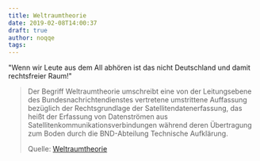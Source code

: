 ```yaml
---
title: Weltraumtheorie
date: 2019-02-08T14:00:37
draft: true
author: noqqe
tags:
---
```


"Wenn wir Leute aus dem All abhören ist das nicht Deutschland und damit
rechtsfreier Raum!"

> Der Begriff Weltraumtheorie umschreibt eine von der Leitungsebene des
> Bundesnachrichtendienstes vertretene umstrittene Auffassung bezüglich der
> Rechtsgrundlage der Satellitendatenerfassung, das heißt der Erfassung von
> Datenströmen aus Satellitenkommunikationsverbindungen während deren
> Übertragung zum Boden durch die BND-Abteilung Technische Aufklärung.
>
> Quelle: [Weltraumtheorie](https://de.wikipedia.org/wiki/Weltraumtheorie)
